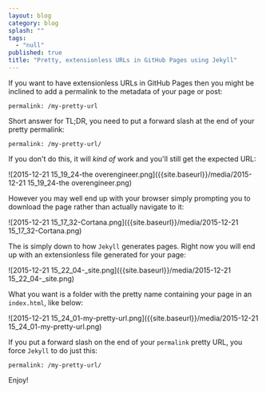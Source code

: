 ```yaml
---
layout: blog
category: blog
splash: ""
tags: 
  - "null"
published: true
title: "Pretty, extensionless URLs in GitHub Pages using Jekyll"
---
```



If you want to have extensionless URLs in GitHub Pages then you might be inclined to add a permalink to the metadata of your page or post:

    permalink: /my-pretty-url
    
Short answer for TL;DR, you need to put a forward slash at the end of your pretty permalink:

    permalink: /my-pretty-url/
    
If you don't do this, it will *kind of* work and you'll still get the expected URL:

![2015-12-21 15_19_24-the overengineer.png]({{site.baseurl}}/media/2015-12-21 15_19_24-the overengineer.png)

However you may well end up with your browser simply prompting you to download the page rather than actually navigate to it:

![2015-12-21 15_17_32-Cortana.png]({{site.baseurl}}/media/2015-12-21 15_17_32-Cortana.png)

The is simply down to how `Jekyll` generates pages. Right now you will end up with an extensionless file generated for your page:

![2015-12-21 15_22_04-_site.png]({{site.baseurl}}/media/2015-12-21 15_22_04-_site.png)

What you want is a folder with the pretty name containing your page in an `index.html`, like below:

![2015-12-21 15_24_01-my-pretty-url.png]({{site.baseurl}}/media/2015-12-21 15_24_01-my-pretty-url.png)

If you put a forward slash on the end of your `permalink` pretty URL, you force `Jekyll` to do just this:

    permalink: /my-pretty-url/

Enjoy!

